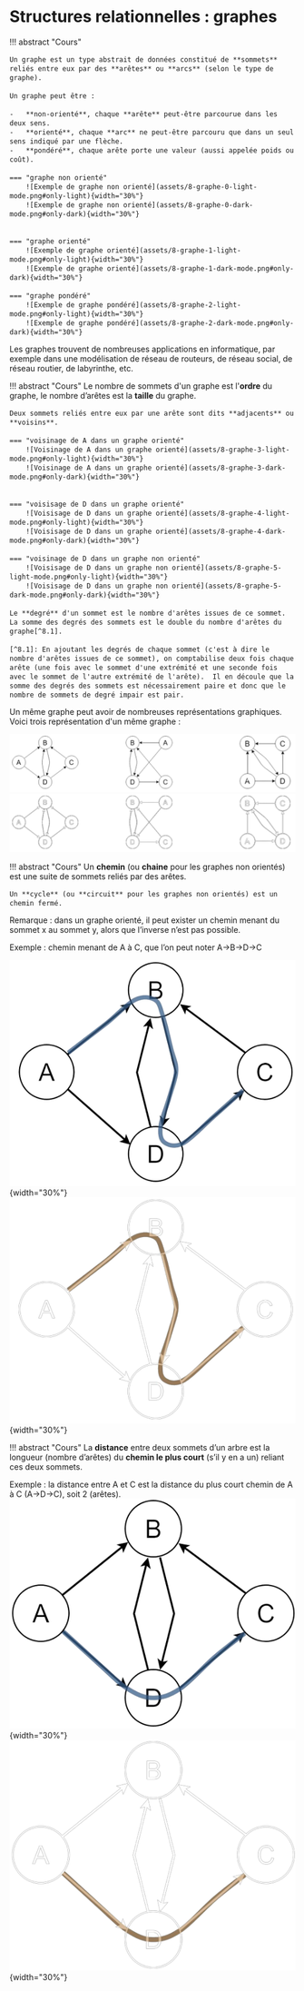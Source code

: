 # Structures relationnelles : graphes

!!! abstract "Cours"

    Un graphe est un type abstrait de données constitué de **sommets** reliés entre eux par des **arêtes** ou **arcs** (selon le type de graphe). 
    
    Un graphe peut être :

    -	**non-orienté**, chaque **arête** peut-être parcourue dans les deux sens.
    -	**orienté**, chaque **arc** ne peut-être parcouru que dans un seul sens indiqué par une flèche.
    -	**pondéré**, chaque arête porte une valeur (aussi appelée poids ou coût).

    === "graphe non orienté"
        ![Exemple de graphe non orienté](assets/8-graphe-0-light-mode.png#only-light){width="30%"}
        ![Exemple de graphe non orienté](assets/8-graphe-0-dark-mode.png#only-dark){width="30%"}
    

    === "graphe orienté"
        ![Exemple de graphe orienté](assets/8-graphe-1-light-mode.png#only-light){width="30%"}
        ![Exemple de graphe orienté](assets/8-graphe-1-dark-mode.png#only-dark){width="30%"}

    === "graphe pondéré"
        ![Exemple de graphe pondéré](assets/8-graphe-2-light-mode.png#only-light){width="30%"}
        ![Exemple de graphe pondéré](assets/8-graphe-2-dark-mode.png#only-dark){width="30%"}


Les graphes trouvent de nombreuses applications en informatique, par exemple dans une modélisation de réseau de routeurs, de réseau social, de réseau routier, de labyrinthe, etc.


!!! abstract "Cours"
    Le nombre de sommets d'un graphe est l'**ordre** du graphe, le nombre d’arêtes est la **taille** du graphe.

    Deux sommets reliés entre eux par une arête sont dits **adjacents** ou **voisins**.

    === "voisinage de A dans un graphe orienté"
        ![Voisinage de A dans un graphe orienté](assets/8-graphe-3-light-mode.png#only-light){width="30%"}
        ![Voisinage de A dans un graphe orienté](assets/8-graphe-3-dark-mode.png#only-dark){width="30%"}
    

    === "voisisage de D dans un graphe orienté"
        ![Voisisage de D dans un graphe orienté](assets/8-graphe-4-light-mode.png#only-light){width="30%"}
        ![Voisisage de D dans un graphe orienté](assets/8-graphe-4-dark-mode.png#only-dark){width="30%"}

    === "voisinage de D dans un graphe non orienté"
        ![Voisisage de D dans un graphe non orienté](assets/8-graphe-5-light-mode.png#only-light){width="30%"}
        ![Voisisage de D dans un graphe non orienté](assets/8-graphe-5-dark-mode.png#only-dark){width="30%"}

    Le **degré** d'un sommet est le nombre d'arêtes issues de ce sommet. La somme des degrés des sommets est le double du nombre d'arêtes du graphe[^8.1].

    [^8.1]: En ajoutant les degrés de chaque sommet (c'est à dire le nombre d'arêtes issues de ce sommet), on comptabilise deux fois chaque arête (une fois avec le sommet d'une extrémité et une seconde fois avec le sommet de l'autre extrémité de l'arête).  Il en découle que la somme des degrés des sommets est nécessairement paire et donc que le nombre de sommets de degré impair est pair.


Un même graphe peut avoir de nombreuses représentations graphiques. Voici trois représentation d'un même graphe :

![Trois représentation d'un même graphe ](assets/8-graphe-6-light-mode.png#only-light)
![Trois représentation d'un même graphe ](assets/8-graphe-6-dark-mode.png#only-dark)

!!! abstract "Cours"
    Un **chemin** (ou **chaine** pour les graphes non orientés) est une suite de sommets reliés par des arêtes. 

    Un **cycle** (ou **circuit** pour les graphes non orientés) est un chemin fermé.

Remarque : dans un graphe orienté, il peut exister un chemin menant du sommet x au sommet y, alors que l’inverse n’est pas possible.

Exemple : chemin menant de A à C, que l’on peut noter A→B→D→C

![Chemin menant de A à C passant par B et D](assets/8-graphe-7-light-mode.png#only-light){width="30%"}
![Chemin menant de A à C passant par B et D](assets/8-graphe-7-dark-mode.png#only-dark){width="30%"}

!!! abstract "Cours"
    La **distance** entre deux sommets d’un arbre est la longueur (nombre d’arêtes) du **chemin le plus court** (s’il y en a un) reliant ces deux sommets.

Exemple : la distance entre A et C est la distance du plus court chemin de A à C (A→D→C), soit 2 (arêtes).
![Distance de A à C ](assets/8-graphe-8-light-mode.png#only-light){width="30%"}
![Distance de A à C ](assets/8-graphe-8-dark-mode.png#only-dark){width="30%"}
